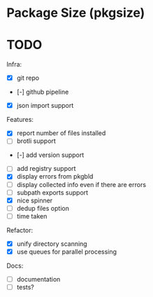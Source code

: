 # Package Size (pkgsize)

# TODO

Infra:
- [x] git repo
- [-] github pipeline
- [x] json import support

Features:
- [x] report number of files installed
- [ ] brotli support
- [-] add version support
- [ ] add registry support
- [x] display errors from pkgbld
- [ ] display collected info even if there are errors
- [ ] subpath exports support
- [x] nice spinner
- [ ] dedup files option
- [ ] time taken

Refactor:
- [x] unify directory scanning
- [x] use queues for parallel processing

Docs:
- [ ] documentation
- [ ] tests?